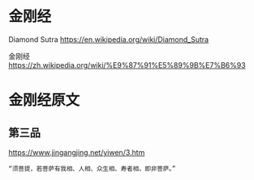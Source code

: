 
# 金刚经

Diamond Sutra https://en.wikipedia.org/wiki/Diamond_Sutra

金刚经 https://zh.wikipedia.org/wiki/%E9%87%91%E5%89%9B%E7%B6%93

# 金刚经原文

## 第三品

https://www.jingangjing.net/yiwen/3.htm
```console
“须菩提，若菩萨有我相、人相、众生相、寿者相，即非菩萨。”
```
